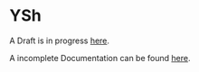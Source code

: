 
YSh
===

A Draft is in progress [here](Doc/draft.md).

A incomplete Documentation can be found [here](Doc/index.md).

